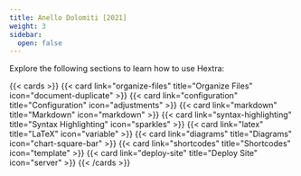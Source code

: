 ```yaml
---
title: Anello Dolomiti [2021]
weight: 3
sidebar:
  open: false
---
```


Explore the following sections to learn how to use Hextra:

<!--more-->

{{< cards >}}
  {{< card link="organize-files" title="Organize Files" icon="document-duplicate" >}}
  {{< card link="configuration" title="Configuration" icon="adjustments" >}}
  {{< card link="markdown" title="Markdown" icon="markdown" >}}
  {{< card link="syntax-highlighting" title="Syntax Highlighting" icon="sparkles" >}}
  {{< card link="latex" title="LaTeX" icon="variable" >}}
  {{< card link="diagrams" title="Diagrams" icon="chart-square-bar" >}}
  {{< card link="shortcodes" title="Shortcodes" icon="template" >}}
  {{< card link="deploy-site" title="Deploy Site" icon="server" >}}
{{< /cards >}}
